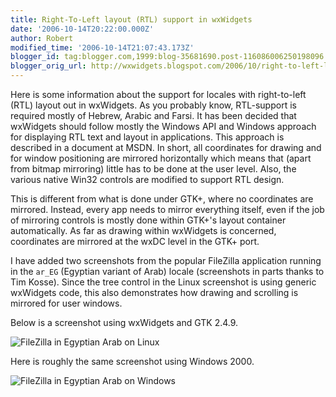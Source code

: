 ```yaml
---
title: Right-To-Left layout (RTL) support in wxWidgets
date: '2006-10-14T20:22:00.000Z'
author: Robert
modified_time: '2006-10-14T21:07:43.173Z'
blogger_id: tag:blogger.com,1999:blog-35681690.post-116086006250198096
blogger_orig_url: http://wxwidgets.blogspot.com/2006/10/right-to-left-layout-rtl-support-in.html
---
```


Here is some information about the support for locales with right-to-left (RTL)
layout out in wxWidgets. As you probably know, RTL-support is required mostly of
Hebrew, Arabic and Farsi. It has been decided that wxWidgets should follow
mostly the Windows API and Windows approach for displaying RTL text and layout
in applications. This approach is described in a document at MSDN. In short, all
coordinates for drawing and for window positioning are mirrored horizontally
which means that (apart from bitmap mirroring) little has to be done at the user
level. Also, the various native Win32 controls are modified to support RTL
design.

This is different from what is done under GTK+, where no coordinates are
mirrored. Instead, every app needs to mirror everything itself, even if the job
of mirroring controls is mostly done within GTK+'s layout container
automatically. As far as drawing within wxWidgets is concerned, coordinates are
mirrored at the wxDC level in the GTK+ port.

I have added two screenshots from the popular FileZilla application running in
the `ar_EG` (Egyptian variant of Arab) locale (screenshots in parts thanks to
Tim Kosse). Since the tree control in the Linux screenshot is using generic
wxWidgets code, this also demonstrates how drawing and scrolling is mirrored for
user windows.

Below is a screenshot using wxWidgets and GTK 2.4.9.

<img src="Arab_Linux.0.png" class="img-fluid" alt="FileZilla in Egyptian Arab on Linux">

Here is roughly the same screenshot using Windows 2000.

<img src="Arab_Windows.0.png" class="img-fluid" alt="FileZilla in Egyptian Arab on Windows">
